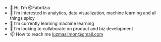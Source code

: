 - 👋 Hi, I’m @Fabritzia
- 👀 I’m interested in analytics, data visualization, machine learning and all things spicy
- 🌱 I’m currently learning machine learning
- 💞️ I’m looking to collaborate on product and biz development
- 📫 How to reach me luzmaslimon@gmail.com

<!---
Fabritzia/Fabritzia is a ✨ special ✨ repository because its `README.md` (this file) appears on your GitHub profile.
You can click the Preview link to take a look at your changes.
--->
